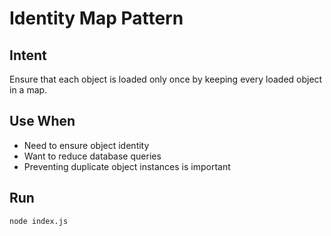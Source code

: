 # Identity Map Pattern

## Intent
Ensure that each object is loaded only once by keeping every loaded object in a map.

## Use When
- Need to ensure object identity
- Want to reduce database queries
- Preventing duplicate object instances is important

## Run
`node index.js`
